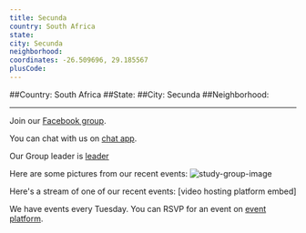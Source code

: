 ```yaml
---
title: Secunda
country: South Africa
state: 
city: Secunda
neighborhood: 
coordinates: -26.509696, 29.185567
plusCode:
---
```


##Country: South Africa
##State: 
##City: Secunda
##Neighborhood: 
*****
Join our [Facebook group](https://www.facebook.com/groups/free.code.camp.secunda).

You can chat with us on [chat app]().

Our Group leader is [leader]()

Here are some pictures from our recent events:
![study-group-image]()

Here's a stream of one of our recent events:
[video hosting platform embed]

We have events every Tuesday. You can RSVP for an event on [event platform]().
